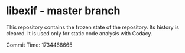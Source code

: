 # libexif - master branch

This repository contains the frozen state of the repository.
Its history is cleared. It is used only for static code
analysis with Codacy.

Commit Time: 1734468665